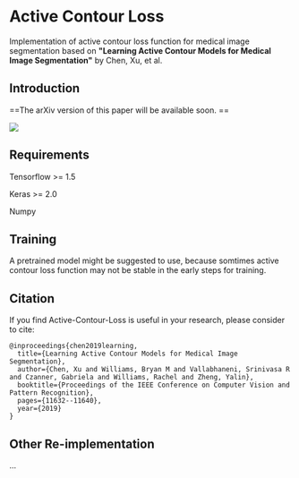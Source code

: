 # Active Contour Loss

Implementation of active contour loss function for medical image segmentation based on **"Learning Active Contour Models for Medical Image Segmentation"** by Chen, Xu, et al.


## Introduction

==The arXiv version of this paper will be available soon. ==

![](https://github.com/xuuuuuuchen/Active-Contour-Loss/blob/master/img/intro.png?raw=true) 

## Requirements

Tensorflow >= 1.5 

Keras >= 2.0

Numpy

## Training

A pretrained model might be suggested to use, because somtimes active contour loss function may not be stable in the early steps for training.

## Citation
If you find Active-Contour-Loss is useful in your research, please consider to cite:

	@inproceedings{chen2019learning,
	  title={Learning Active Contour Models for Medical Image Segmentation},
	  author={Chen, Xu and Williams, Bryan M and Vallabhaneni, Srinivasa R and Czanner, Gabriela and Williams, Rachel and Zheng, Yalin},
	  booktitle={Proceedings of the IEEE Conference on Computer Vision and Pattern Recognition},
	  pages={11632--11640},
	  year={2019}
	}

## Other Re-implementation
...
